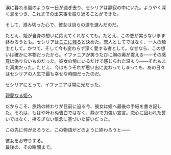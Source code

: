 <!-- title: 忠義の騎士の誓い -->
<!-- relationship: Protector -->

涙に暮れる嵐のような一日が過ぎ去り、セシリアは静寂の中にいた。ようやく深く息をつき、これまでの出来事を振り返ることができた。

そして、澄み切った心で、彼女は自らの道を選んだのだ。

たとえ、姫が自身の想いに応えてくれなくても。たとえ、この恋が実らないまま終わろうとも。セシリアは[ここに残る](https://www.youtube.com/watch?v=wYTiK9cm_bo&t=1696s)と決めた。恋人としてではなく、一人の騎士として。かつて、そして今も変わらず深く愛する者として。なぜなら、この想いは確かに本物だったから。イファニアが笑うたびに胸の奥が震える――その感覚は偽りないものだった。彼女の傍にいるだけで感じられた温もり――それもまた真実だった。たとえ、今はもうそれが思い出に変わってしまっても、あの日々はセシリアの人生で最も幸せな時間だったのだ。

セシリアにとって、イファニアは常に光だった。

[親愛なる姫へ](#embed:https://www.youtube.com/watch?v=wYTiK9cm_bo&t=4431s)

だからこそ、旅路の終わりが目前に迫る今、彼女は姫へ最後の手紙を書き記した。それは、もはや叶わぬ告白ではなく、静かで力強い宣言。恋心に囚われた誓いではなく、揺るぎない信念に基づいた誓いだった。

この先に何があろうと、この物語がどのように終わろうと――

彼女をお守りする。  
最後の、その瞬間まで。